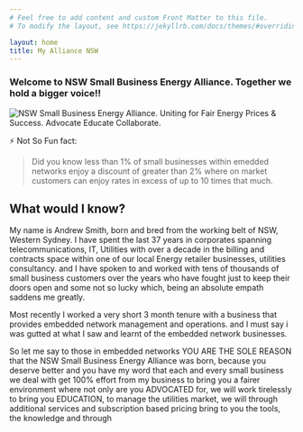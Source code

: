 ```yaml
---
# Feel free to add content and custom Front Matter to this file.
# To modify the layout, see https://jekyllrb.com/docs/themes/#overriding-theme-defaults

layout: home
title: My Alliance NSW
---
```

### Welcome to NSW Small Business Energy Alliance. Together we hold a bigger voice!!

![NSW Small Business Energy Alliance. Uniting for Fair Energy Prices & Success. Advocate Educate Collaborate.](/assets/banner.svg)

⚡ Not So Fun fact:
> Did you know less than 1% of small businesses within emedded networks enjoy a discount of greater than 2% where on market customers can enjoy rates in excess of up to 10 times that much.

## What would I know?
My name is Andrew Smith, born and bred from the working belt of NSW, Western Sydney. I have spent the last 37 years in corporates spanning telecommunications, IT, Utilities with over a decade in the billing and contracts space within one of our local Energy retailer businesses, utilities consultancy. and I have spoken to and worked with tens of thousands of
small business customers over the years who have fought just to keep their doors open and some not so lucky which, being an absolute empath saddens me greatly.

Most recently I worked a very short 3 month tenure with a business that provides embedded network management and operations. and I must say i was gutted at what I saw and learnt of the embedded network businesses.

So let me say to those in embedded networks YOU ARE THE SOLE REASON that the NSW Small Business Energy Alliance was born, because you deserve better and you have my word that
each and every small business we deal with get 100% effort from my business to bring you a fairer environment where not only are you ADVOCATED for, we will work tirelessly to bring you EDUCATION, to manage the utilities market, we will through additional services and subscription based pricing bring to you the tools, the knowledge and through
